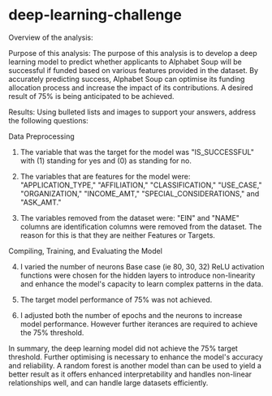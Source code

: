 # deep-learning-challenge

Overview of the analysis: 

Purpose of this analysis:
The purpose of this analysis is to develop a deep learning model to predict whether applicants to Alphabet Soup will be successful if funded based on various features provided in the dataset. By accurately predicting success, Alphabet Soup can optimise its funding allocation process and increase the impact of its contributions. A desired result of 75% is being anticipated to be achieved. 

Results: Using bulleted lists and images to support your answers, address the following questions:

Data Preprocessing

1. The variable that was the target for the model was "IS_SUCCESSFUL" with (1) standing for yes and (0) as standing for no. 

2. The variables that are features for the model were:
"APPLICATION_TYPE," "AFFILIATION," "CLASSIFICATION," "USE_CASE," "ORGANIZATION," "INCOME_AMT," "SPECIAL_CONSIDERATIONS," and "ASK_AMT."

3. The variables removed from the dataset were:
"EIN" and "NAME" columns are identification columns were removed from the dataset. The reason for this is that they are neither Features or Targets.

Compiling, Training, and Evaluating the Model

4. I varied the number of neurons Base case (ie 80, 30, 32) ReLU activation functions were chosen for the hidden layers to introduce non-linearity and enhance the model's capacity to learn complex patterns in the data.

5.  The target model performance of 75% was not achieved. 

6.  I adjusted both the number of epochs and the neurons to increase model performance. However further iterances are required to achieve the 75% threshold.

In summary, the deep learning model did not achieve the 75% target threshold. Further optimising is necessary to enhance the model's accuracy and reliability. A random forest is another model than can be used to yield a better result as it offers enhanced interpretability and handles non-linear relationships well, and can handle large datasets efficiently. 
